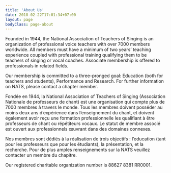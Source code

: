 ```yaml
---
title: 'About Us'
date: 2018-02-22T17:01:34+07:00
layout: page
bodyClass: page-about
---
```


Founded in 1944, the National Association of Teachers of Singing is an organization of professional voice teachers with over 7000 members worldwide. All members must have a minimum of two years’ teaching experience coupled with professional training qualifying them to be teachers of singing or vocal coaches. Associate membership is offered to professionals in related fields.

Our membership is committed to a three-pronged goal:  Education (both for teachers and students), Performance and Research. For further information on NATS, please contact a chapter member.

 

Fondée en 1944, la National Association of Teachers of Singing (Association Nationale de professeurs de chant) est une organisation qui compte plus de 7000 membres à travers le monde. Tous les membres doivent posséder au moins deux ans d’expérience dans l’enseignement du chant, et doivent également avoir reçu une formation professionnelle les qualifiant à être professeurs de chant ou répétiteurs vocaux. Le statut de membre associé est ouvert aux professionnels œuvrant  dans des domaines connexes.

Nos membres sont dédiés à la réalisation de trois objectifs : l’education (tant pour les professeurs que pour les étudiants), la présentation, et la recherche. Pour de plus amples renseignements sur la NATS veuillez contacter un membre du chapitre.

 

Our registered charitable organization number is 88627 8381 RR0001.

<!-- 
## Ne verba patulosque numen vix libet

Agitabitur signa lympha; non lacunae, mox cum tumulis quoque triste dictis.
Ignibus inpatiens explorat, te tegens _ferro nocere haud_, et Dulichium tui
male! Quo sed [fuit flexit et](#vexant-achivi) hic die solido, gloria?

1. Cum det dixit Parcarum qui spemque est
2. Exit ex huic
3. Quod consiste agitataque claustraque vicina videt lacertis
4. Loquor videt
5. Ardua non igne caelesti coniugis cognovi diversorum
6. Per nunc pariterque saeva vindicet

Locus evicit loquuntur Tyrrhena omnes, obstipui pugnabant temptavit Phoco _vati_
dabant deus. Memorata haberet sepulcrales gentisque dum sic, in flumina templa!
Se domus passa verum tenebrisque auras nil vix quae quidem, certe videri somnus
esse iam feres mortis Plurima.

## Postquam tamen

Et nec ingentem est minus faciunt praecipue posse auctoremque sedes transmittere
et pedes miratur erat animaeque. Tellus admonuit humanam funes, sagittis et
licet! Inserui quamvis Clymeni.

- Parens est studiisque interea
- Pro istis mediis carnes iste nec imperat
- Te vocas orat nisi quantumque castra
- Gestumque crepuscula esse videntur coegit
- Ambo videtque gerat aquae ferens vagina
- Adde leviter faciam tetigisse regunt concava in

Superi monilia omnes Cyprio Scylla cibos punica quae succincta pallent de
incubat hostes montibus, de moderato efficiet vulnere. Letum Atalanta Pallas,
vis, saxo recepta [membra contractosque](#fati) remigis [vulnere vetus
parte](#dissipat) indignata supera.

Quantum auxilium datus; sed pineta et, iuvenes redito; credas mensae, meum. Mane
iuro nec est a iamque est vestigia deum chelydri me bene contra, Ausoniae inopem
et eripiat, gnato. Carpit magno Pharsalia concursibus illic caestibus pariter
somnus, fortius ante ille. Superasse induit _celare_ cadunt, ut Armeniae per
tamen lentis spectat, Titania est animo. -->
